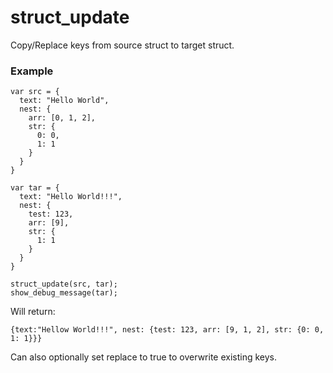 # struct_update
Copy/Replace keys from source struct to target struct.

### Example
```
var src = {
  text: "Hello World",
  nest: {
    arr: [0, 1, 2],
    str: {
      0: 0,
      1: 1
    }
  }
}

var tar = {
  text: "Hello World!!!",
  nest: {
    test: 123,
    arr: [9],
    str: {
      1: 1
    }
  }
}

struct_update(src, tar);
show_debug_message(tar);
```
Will return:
```
{text:"Hellow World!!!", nest: {test: 123, arr: [9, 1, 2], str: {0: 0, 1: 1}}}
```
Can also optionally set replace to true to overwrite existing keys.
